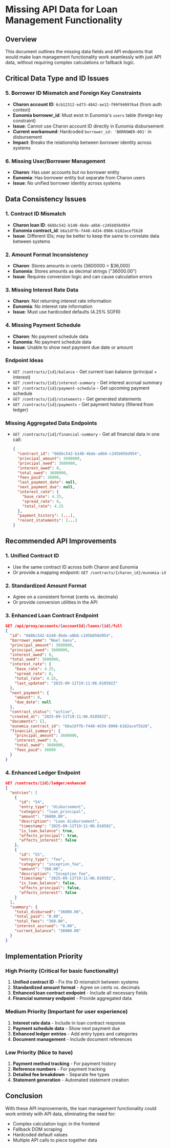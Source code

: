 # Missing API Data for Loan Management Functionality

## Overview
This document outlines the missing data fields and API endpoints that would make loan management functionality work seamlessly with just API data, without requiring complex calculations or fallback logic.

## Critical Data Type and ID Issues

### 5. Borrower ID Mismatch and Foreign Key Constraints

- **Charon account ID**: `6cb12312-ed73-4842-ae12-f99f949976a4` (from auth context)
- **Eunomia borrower_id**: Must exist in Eunomia's `users` table (foreign key constraint)
- **Issue**: Cannot use Charon account ID directly in Eunomia disbursement
- **Current workaround**: Hardcoded `borrower_id: 'BORROWER-001'` in disbursement
- **Impact**: Breaks the relationship between borrower identity across systems

### 6. Missing User/Borrower Management

- **Charon**: Has user accounts but no borrower entity
- **Eunomia**: Has borrower entity but separate from Charon users
- **Issue**: No unified borrower identity across systems

## Data Consistency Issues

### 1. Contract ID Mismatch

- **Charon loan ID**: `668bc542-b148-4bde-a8b6-c245b056d954`
- **Eunomia contract_id**: `b6a1dffb-f448-4d34-8906-b182acef5b28`
- **Issue**: Different IDs; may be better to keep the same to correlate data between systems

### 2. Amount Format Inconsistency

- **Charon**: Stores amounts in cents (3600000 = $36,000)
- **Eunomia**: Stores amounts as decimal strings ("36000.00")
- **Issue**: Requires conversion logic and can cause calculation errors

### 3. Missing Interest Rate Data

- **Charon**: Not returning interest rate information
- **Eunomia**: No interest rate information
- **Issue**: Must use hardcoded defaults (4.25% SOFR)

### 4. Missing Payment Schedule

- **Charon**: No payment schedule data
- **Eunomia**: No payment schedule data
- **Issue**: Unable to show next payment due date or amount

### Endpoint Ideas

- `GET /contracts/{id}/balance` - Get current loan balance (principal + interest)
- `GET /contracts/{id}/interest-summary` - Get interest accrual summary
- `GET /contracts/{id}/payment-schedule` - Get upcoming payment schedule
- `GET /contracts/{id}/statements` - Get generated statements
- `GET /contracts/{id}/payments` - Get payment history (filtered from ledger)

### Missing Aggregated Data Endpoints

- `GET /contracts/{id}/financial-summary` - Get all financial data in one call:
  ```json
  {
    "contract_id": "668bc542-b148-4bde-a8b6-c245b056d954",
    "principal_amount": 3600000,
    "principal_owed": 3600000,
    "interest_owed": 0,
    "total_owed": 3600000,
    "fees_paid": 36000,
    "last_payment_date": null,
    "next_payment_due": null,
    "interest_rate": {
      "base_rate": 4.25,
      "spread_rate": 0,
      "total_rate": 4.25
    },
    "payment_history": [...],
    "recent_statements": [...]
  }
  ```

## Recommended API Improvements

### 1. Unified Contract ID

- Use the same contract ID across both Charon and Eunomia
- Or provide a mapping endpoint: `GET /contracts/{charon_id}/eunomia-id`

### 2. Standardized Amount Format

- Agree on a consistent format (cents vs. decimals)
- Or provide conversion utilities in the API

### 3. Enhanced Loan Contract Endpoint
```json
GET /api/proxy/accounts/{accountId}/loans/{id}/full
{
  "id": "668bc542-b148-4bde-a8b6-c245b056d954",
  "borrower_name": "Neel Ganu",
  "principal_amount": 3600000,
  "principal_owed": 3600000,
  "interest_owed": 0,
  "total_owed": 3600000,
  "interest_rate": {
    "base_rate": 4.25,
    "spread_rate": 0,
    "total_rate": 4.25,
    "last_updated": "2025-09-11T19:11:06.010502Z"
  },
  "next_payment": {
    "amount": 0,
    "due_date": null
  },
  "contract_status": "active",
  "created_at": "2025-09-11T19:11:06.010502Z",
  "documents": [],
  "eunomia_contract_id": "b6a1dffb-f448-4d34-8906-b182acef5b28",
  "financial_summary": {
    "principal_amount": 3600000,
    "interest_owed": 0,
    "total_owed": 3600000,
    "fees_paid": 36000
  }
}
```

### 4. Enhanced Ledger Endpoint
```json
GET /contracts/{id}/ledger/enhanced
{
  "entries": [
    {
      "id": "54",
      "entry_type": "disbursement",
      "category": "loan_principal",
      "amount": "36000.00",
      "description": "Loan disbursement",
      "timestamp": "2025-09-11T19:11:06.010502",
      "is_loan_balance": true,
      "affects_principal": true,
      "affects_interest": false
    },
    {
      "id": "55",
      "entry_type": "fee",
      "category": "inception_fee",
      "amount": "360.00",
      "description": "Inception fee",
      "timestamp": "2025-09-11T19:11:06.010502",
      "is_loan_balance": false,
      "affects_principal": false,
      "affects_interest": false
    }
  ],
  "summary": {
    "total_disbursed": "36000.00",
    "total_paid": "0.00",
    "total_fees": "360.00",
    "interest_accrued": "0.00",
    "current_balance": "36000.00"
  }
}
```

## Implementation Priority

### High Priority (Critical for basic functionality)

1. **Unified contract ID** - Fix the ID mismatch between systems
2. **Standardized amount format** - Agree on cents vs. decimals
3. **Enhanced loan contract endpoint** - Include all necessary fields
4. **Financial summary endpoint** - Provide aggregated data

### Medium Priority (Important for user experience)

1. **Interest rate data** - Include in loan contract response
2. **Payment schedule data** - Show next payment due
3. **Enhanced ledger entries** - Add entry types and categories
4. **Document management** - Include document references

### Low Priority (Nice to have)

1. **Payment method tracking** - For payment history
2. **Reference numbers** - For payment tracking
3. **Detailed fee breakdown** - Separate fee types
4. **Statement generation** - Automated statement creation

## Conclusion

With these API improvements, the loan management functionality could work entirely with API data, eliminating the need for:

- Complex calculation logic in the frontend
- Fallback DOM scraping
- Hardcoded default values
- Multiple API calls to piece together data
